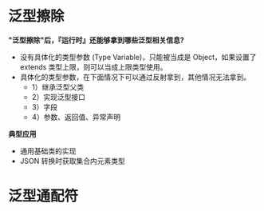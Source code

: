 # 泛型擦除

<b>"泛型擦除"后，『运行时』还能够拿到哪些泛型相关信息?</b>

- 没有具体化的类型参数 (Type Variable)，只能被当成是 Object，如果设置了 extends 类型上限，则可以当成上限类型使用。
- 具体化的类型参数，在下面情况下可以通过反射拿到，其他情况无法拿到。
  - 1）继承泛型父类
  - 2）实现泛型接口
  - 3）字段
  - 4）参数、返回值、异常声明

<b>典型应用</b>

- 通用基础类的实现
- JSON 转换时获取集合内元素类型

# 泛型通配符

